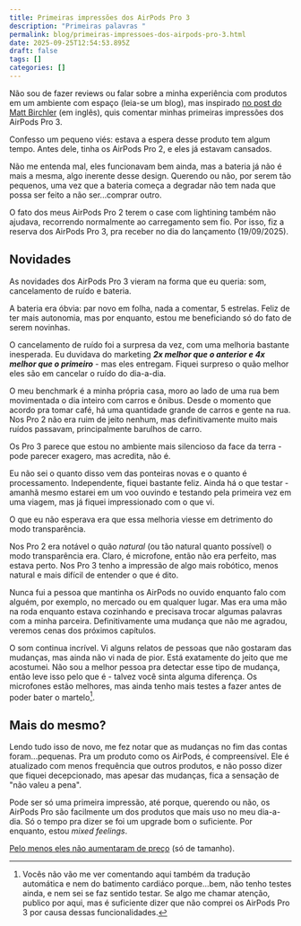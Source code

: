 ```yaml
---
title: Primeiras impressões dos AirPods Pro 3
description: "Primeiras palavras "
permalink: blog/primeiras-impressoes-dos-airpods-pro-3.html
date: 2025-09-25T12:54:53.895Z
draft: false
tags: []
categories: []
---
```

Não sou de fazer reviews ou falar sobre a minha experiência com produtos em um ambiente com espaço (leia-se um blog), mas inspirado [no post do Matt Birchler](https://birchtree.me/blog/airpods-pro-3-first-impressions-im-so-confused/) (em inglês), quis comentar minhas primeiras impressões dos AirPods Pro 3.

Confesso um pequeno viés: estava a espera desse produto tem algum tempo. Antes dele, tinha os AirPods Pro 2, e eles já estavam cansados.

Não me entenda mal, eles funcionavam bem ainda, mas a bateria já não é mais a mesma, algo inerente desse design. Querendo ou não, por serem tão pequenos, uma vez que a bateria começa a degradar não tem nada que possa ser feito a não ser...comprar outro.

O fato dos meus AirPods Pro 2 terem o case com lightining também não ajudava, recorrendo normalmente ao carregamento sem fio. Por isso, fiz a reserva dos AirPods Pro 3, pra receber no dia do lançamento (19/09/2025).

## Novidades
As novidades dos AirPods Pro 3 vieram na forma que eu queria: som, cancelamento de ruído e bateria.

A bateria era óbvia: par novo em folha, nada a comentar, 5 estrelas. Feliz de ter mais autonomia, mas por enquanto, estou me beneficiando só do fato de serem novinhas.

O cancelamento de ruído foi a surpresa da vez, com uma melhoria bastante inesperada. Eu duvidava do marketing **_2x melhor que o anterior e 4x melhor que o primeiro_** - mas eles entregam. Fiquei surpreso o quão melhor eles são em cancelar o ruído do dia-a-dia.

O meu benchmark é a minha própria casa, moro ao lado de uma rua bem movimentada o dia inteiro com carros e ônibus. Desde o momento que acordo pra tomar café, há uma quantidade grande de carros e gente na rua. Nos Pro 2 não era ruim de jeito nenhum, mas definitivamente muito mais ruídos passavam, principalmente barulhos de carro.

Os Pro 3 parece que estou no ambiente mais silencioso da face da terra - pode parecer exagero, mas acredita, não é.

Eu não sei o quanto disso vem das ponteiras novas e o quanto é processamento. Independente, fiquei bastante feliz. Ainda há o que testar - amanhã mesmo estarei em um voo ouvindo e testando pela primeira vez em uma viagem, mas já fiquei impressionado com o que vi.

O que eu não esperava era que essa melhoria viesse em detrimento do modo transparência.

Nos Pro 2 era notável o quão _natural_ (ou tão natural quanto possível) o modo transparência era. Claro, é microfone, então não era perfeito, mas estava perto. Nos Pro 3 tenho a impressão de algo mais robótico, menos natural e mais difícil de entender o que é dito.

Nunca fui a pessoa que mantinha os AirPods no ouvido enquanto falo com alguém, por exemplo, no mercado ou em qualquer lugar. Mas era uma mão na roda enquanto estava cozinhando e precisava trocar algumas palavras com a minha parceira. Definitivamente uma mudança que não me agradou, veremos cenas dos próximos capítulos.

O som continua incrível. Vi alguns relatos de pessoas que não gostaram das mudanças, mas ainda não vi nada de pior. Está exatamente do jeito que me acostumei. Não sou a melhor pessoa pra detectar esse tipo de mudança, então leve isso pelo que é - talvez você sinta alguma diferença. Os microfones estão melhores, mas ainda tenho mais testes a fazer antes de poder bater o martelo[^1].

## Mais do mesmo?

Lendo tudo isso de novo, me fez notar que as mudanças no fim das contas foram...pequenas. Pra um produto como os AirPods, é compreensível. Ele é atualizado com menos frequência que outros produtos, e não posso dizer que fiquei decepcionado, mas apesar das mudanças, fica a sensação de "não valeu a pena".

Pode ser só uma primeira impressão, até porque, querendo ou não, os AirPods Pro são facilmente um dos produtos que mais uso no meu dia-a-dia. Só o tempo pra dizer se foi um upgrade bom o suficiente. Por enquanto, estou _mixed feelings_. 

[Pelo menos eles não aumentaram de preço](https://www.apple.com/shop/buy-airpods/airpods-pro-3) (só de tamanho).


[^1]: Vocês não vão me ver comentando aqui também da tradução automática e nem do batimento cardiáco porque...bem, não tenho testes ainda, e nem sei se faz sentido testar. Se algo me chamar atenção, publico por aqui, mas é suficiente dizer que não comprei os AirPods Pro 3 por causa dessas funcionalidades.